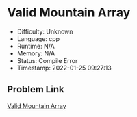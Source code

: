 # Valid Mountain Array

- Difficulty: Unknown
- Language: cpp
- Runtime: N/A
- Memory: N/A
- Status: Compile Error
- Timestamp: 2022-01-25 09:27:13

## Problem Link
[Valid Mountain Array](https://leetcode.com/problems/valid-mountain-array)

